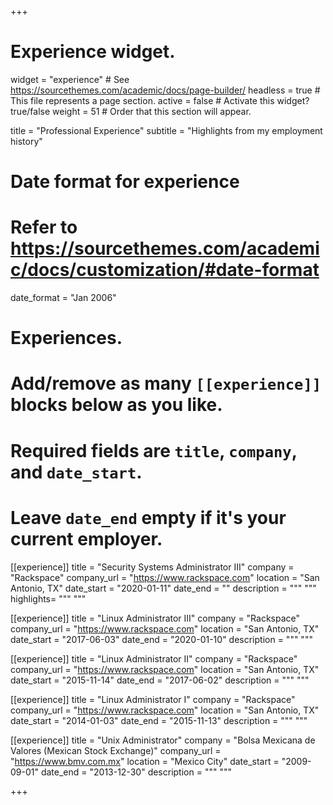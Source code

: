 +++
# Experience widget.
widget = "experience"  # See https://sourcethemes.com/academic/docs/page-builder/
headless = true  # This file represents a page section.
active = false  # Activate this widget? true/false
weight = 51  # Order that this section will appear.

title = "Professional Experience"
subtitle = "Highlights from my employment history"

# Date format for experience
#   Refer to https://sourcethemes.com/academic/docs/customization/#date-format
date_format = "Jan 2006"

# Experiences.
#   Add/remove as many `[[experience]]` blocks below as you like.
#   Required fields are `title`, `company`, and `date_start`.
#   Leave `date_end` empty if it's your current employer.

[[experience]]
  title = "Security Systems Administrator III"
  company = "Rackspace"
  company_url = "https://www.rackspace.com"
  location = "San Antonio, TX"
  date_start = "2020-01-11"
  date_end = ""
  description = """ """
  highlights= """ """

[[experience]]
  title = "Linux Administrator III"
  company = "Rackspace"
  company_url = "https://www.rackspace.com"
  location = "San Antonio, TX"
  date_start = "2017-06-03"
  date_end = "2020-01-10"
  description = """ """

[[experience]]
  title = "Linux Administrator II"
  company = "Rackspace"
  company_url = "https://www.rackspace.com"
  location = "San Antonio, TX"
  date_start = "2015-11-14"
  date_end = "2017-06-02"
  description = """ """

[[experience]]
  title = "Linux Administrator I"
  company = "Rackspace"
  company_url = "https://www.rackspace.com"
  location = "San Antonio, TX"
  date_start = "2014-01-03"
  date_end = "2015-11-13"
  description = """ """


[[experience]]
  title = "Unix Administrator"
  company = "Bolsa Mexicana de Valores (Mexican Stock Exchange)"
  company_url = "https://www.bmv.com.mx"
  location = "Mexico City"
  date_start = "2009-09-01"
  date_end = "2013-12-30"
  description = """ """

+++
